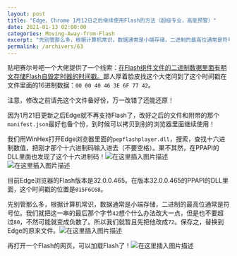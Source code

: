 ```yaml
---
layout: post
title: "Edge、Chrome 1月12日之后继续使用Flash的方法（超级专业，高能预警）"
date: 2021-01-13 02:00:00
categories: Moving-Away-from-Flash
excerpt: "先别管那么多，根据计算机常识，数据通常是小端存储，二进制的最高位通常是符号位。我们就把这一串的最后那个字节42想个什么办法改大一点，但是也不要超过80，不然可能就变成负数了。所以我们就暂且先把他改成72。保存之，替换到Edge的原来文件。再打开一个Flash的网页，可以加载Flash了！"
permalink: /archivers/63
---
```


贴吧赛尔号吧一个大佬提供了一个线索：[在Flash组件文件的二进制数据里面有明文存储Flash自毁定时器的时间戳。](https://tieba.baidu.com/p/7189040657?fid=2173925&pid=137447324456#137447324456)鄙人厚着脸皮找这个大佬问到了这个时间戳在文件里面的16进制数据：```00 00 40 46 3E 6F 77 42```。

注意，修改之前请先这个文件备好份，万一改错了还能还原！

因为1月21日更新之后Edge就不再支持Flash了，改好之后的文件和附带的那个```manifest.json```最好也备个份，到时候可以拷贝到别的浏览器里面继续使用！

我们用WinHex打开Edge浏览器里面的```pepflashplayer.dll```，搜索，查找十六进制数值，把刚才那个十六进制码输入进去（不要空格）。果不其然，在PPAPI的DLL里面也发现了这个十六进制码！![在这里插入图片描述](https://img-blog.csdnimg.cn/20210113015442928.png?x-oss-process=image/watermark,type_ZmFuZ3poZW5naGVpdGk,shadow_10,text_aHR0cHM6Ly9ibG9nLmNzZG4ubmV0L3FxXzM1OTc3MTM5,size_16,color_FFFFFF,t_70#pic_center)
![在这里插入图片描述](https://img-blog.csdnimg.cn/20210113015704386.png?x-oss-process=image/watermark,type_ZmFuZ3poZW5naGVpdGk,shadow_10,text_aHR0cHM6Ly9ibG9nLmNzZG4ubmV0L3FxXzM1OTc3MTM5,size_16,color_FFFFFF,t_70#pic_center)


目前Edge浏览器的Flash版本是32.0.0.465。在版本32.0.0.465的PPAPI的DLL里面，这个时间戳的位置是```015F6C68```。

先别管那么多，根据计算机常识，数据通常是小端存储，二进制的最高位通常是符号位。我们就把这一串的最后那个字节```42```想个什么办法改大一点，但是也不要超过```80```，不然可能就变成负数了。所以我们就暂且先把他改成```72```。保存之，替换到Edge的原来文件。![在这里插入图片描述](https://img-blog.csdnimg.cn/2021011301592869.png?x-oss-process=image/watermark,type_ZmFuZ3poZW5naGVpdGk,shadow_10,text_aHR0cHM6Ly9ibG9nLmNzZG4ubmV0L3FxXzM1OTc3MTM5,size_16,color_FFFFFF,t_70#pic_center)


再打开一个Flash的网页，可以加载Flash了！![在这里插入图片描述](https://img-blog.csdnimg.cn/20210113015344268.png?x-oss-process=image/watermark,type_ZmFuZ3poZW5naGVpdGk,shadow_10,text_aHR0cHM6Ly9ibG9nLmNzZG4ubmV0L3FxXzM1OTc3MTM5,size_16,color_FFFFFF,t_70#pic_center)
